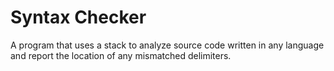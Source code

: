 # Syntax Checker

A program that uses a stack to analyze source code written in any language and report the location of any mismatched delimiters.
